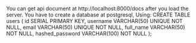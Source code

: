 You can get api document at http://localhost:8000/docs after you load the server.
You have to create a database at postgresql, Using:
CREATE TABLE users (
    id SERIAL PRIMARY KEY,
    username VARCHAR(50) UNIQUE NOT NULL,
    email VARCHAR(50) UNIQUE NOT NULL,
    full_name VARCHAR(50) NOT NULL,
    hashed_password VARCHAR(100) NOT NULL
);
